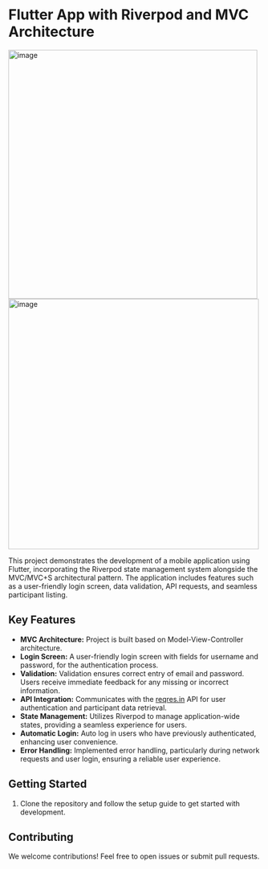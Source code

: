 # Flutter App with Riverpod and MVC Architecture

<img width="496" alt="image" src="https://github.com/ELDERGARLIC/Riverpod-MVC-Project/assets/52277462/a3c6e2b8-02c8-4710-b623-4c051138d2c7">
<img width="499" alt="image" src="https://github.com/ELDERGARLIC/Riverpod-MVC-Project/assets/52277462/2a4dfb55-e99c-4c79-98e5-55c866eb6f04">



This project demonstrates the development of a mobile application using Flutter, incorporating the Riverpod state management system alongside the MVC/MVC+S architectural pattern. The application includes features such as a user-friendly login screen, data validation, API requests, and seamless participant listing.

## Key Features

- **MVC Architecture:** Project is built based on Model-View-Controller architecture.
- **Login Screen:** A user-friendly login screen with fields for username and password, for the authentication process.
- **Validation:** Validation ensures correct entry of email and password. Users receive immediate feedback for any missing or incorrect information.
- **API Integration:** Communicates with the [reqres.in](https://reqres.in/) API for user authentication and participant data retrieval.
- **State Management:** Utilizes Riverpod to manage application-wide states, providing a seamless experience for users.
- **Automatic Login:** Auto log in users who have previously authenticated, enhancing user convenience.
- **Error Handling:** Implemented error handling, particularly during network requests and user login, ensuring a reliable user experience.

## Getting Started

1. Clone the repository and follow the setup guide to get started with development.

## Contributing

We welcome contributions! Feel free to open issues or submit pull requests.
